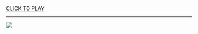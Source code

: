 
<a href="https://premium76.site?title=checkers_unblocked_games&ref=13M">CLICK TO PLAY</a></h3>
<hr>

<a href="https://premium76.site?title=checkers_unblocked_games&ref=13M"><img src="https://clearcache.store/games.png"></a>


